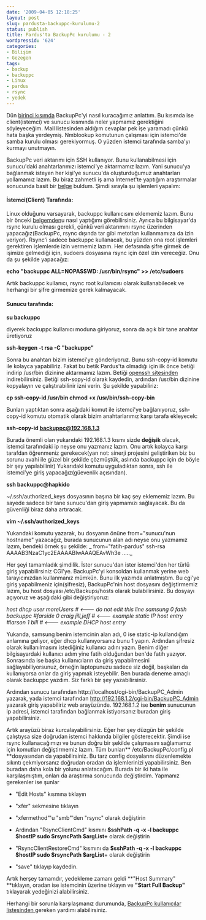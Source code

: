 ```yaml
---
date: '2009-04-05 12:18:25'
layout: post
slug: pardusta-backuppc-kurulumu-2
status: publish
title: Pardus'ta BackupPc kurulumu - 2
wordpressid: '624'
categories:
- Bilişim
- Gezegen
tags:
- backup
- backuppc
- Linux
- pardus
- rsync
- yedek
---
```


Dün [birinci kısımda](http://blog.arsln.org/pardusta-backuppc-kurulumu-1/) BackupPc'yi nasıl kuracağımız anlattım. Bu kısımda ise client(istemci) ve sunucu kısmında neler yapmamız gerektiğini söyleyeceğim. Mail listesinden aldığım cevaplar pek işe yaramadı çünkü hata başka yerdeymiş. Nmblookup komutunun çalışması için istemci'de samba kurulu olması gerekiyormuş. O yüzden istemci tarafında samba'yı kurmayı unutmayın.

BackupPc veri aktarımı için SSH kullanıyor. Bunu kullanabilmesi için sunucu'daki anahtarlarımızı istemci'ye aktarmamız lazım. Yani sunucu'ya bağlanmak isteyen her kişi'ye sunucu'da oluşturduğumuz anahtarları yollamamız lazım. Bu biraz zahmetli iş ama İnternet'te yaptığım araştırmalar sonucunda basit bir [belge](http://www.debian-administration.org/articles/588) buldum. Şimdi sırayla şu işlemleri yapalım:




#### **İstemci(Client) Tarafında:**


Linux olduğunu varsayarak, backuppc kullanıcısını eklememiz lazım. Bunu bir önceki [belgemden](http://blog.arsln.org/pardusta-backuppc-kurulumu-1/)u nasıl yaptığımı görebilirsiniz. Ayrıca bu bilgisayar'da rsync kurulu olması gerekli, çünkü veri aktarımını rsync üzerinden yapacağız(BackupPc, rsync dışında tar gibi metotları kullanmamıza da izin veriyor). Rsync'i sadece backuppc kullanacak, bu yüzden ona root işlemleri gerektiren işlemlerde izin vermemiz lazım. Her defasında şifre girmek de işimize gelmediği için, sudoers dosyasına rsync için özel izin vereceğiz. Onu da şu şekilde yapacağız:

**echo "backuppc  ALL=NOPASSWD: /usr/bin/rsync" >> /etc/sudoers**

Artık backuppc kullanıcı, rsync root kullanıcısı olarak kullanabilecek ve herhangi bir şifre girmemize gerek kalmayacak.


#### **Sunucu tarafında:**


**su backuppc**

diyerek backuppc kullanıcı moduna giriyoruz, sonra da açık bir tane anahtar üretiyoruz

**ssh-keygen -t rsa -C "backuppc"**

Sonra bu anahtarı bizim istemci'ye gönderiyoruz. Bunu ssh-copy-id komutu ile kolayca yapabiliriz. Fakat bu betik Pardus'ta olmadığı için ilk önce betiği indirip /usr/bin dizinine aktarmamız lazım. Betiği [openssh sitesinden](http://www.chiark.greenend.org.uk/ucgi/~cjwatson/cvsweb/openssh/contrib/ssh-copy-id?rev=1.8;content-type=text%2Fplain) indirebilirsiniz. Betiği ssh-sopy-id olarak kaydedin, ardından /usr/bin dizinine kopyalayın ve çalıştırabilinir izni verin. Şu şekilde yapabiliriz:

**cp ssh-copy-id /usr/bin
chmod +x /usr/bin/ssh-copy-bin**

Bunları yaptıktan sonra aşağıdaki komut ile istemci'ye bağlanıyoruz, ssh-copy-id komutu otomatik olarak bizim anahtarlarımız karşı tarafa ekleyecek:

**ssh-copy-id backuppc@192.168.1.3**

Burada önemli olan yukarıdaki 192.168.1.3 kısmı sizde **değişik** olacak, istemci tarafındaki ip neyse onu yazmanız lazım. Onu artık kolayca karşı tarafdan öğrenmeniz gerekecek(yan not: sinerji projesini geliştiriken biz bu sorunu avahi ile güzel bir şekilde çözmüştük, aslında backuppc için de böyle bir şey yapılabilinir)
Yukarıdaki komutu uyguladıktan sonra, ssh ile istemci'ye giriş yapacağız(güevenlik açısından).

**ssh backuppc@hapkido**

~/.ssh/authorized_keys dosyasının başına bir kaç şey eklememiz lazım. Bu sayede sadece bir tane sunucu'dan giriş yapmamızı sağlayacak. Bu da güvenliği biraz daha artıracak.

**vim ~/.ssh/authorized_keys**

Yukarıdaki komutu yazarak, bu dosyanın önüne from="sunucu'nun hostname" yazacağız, burada sunucunun alan adı neyse onu yazmamız lazım, bendeki örnek şu şekilde:
_
from="fatih-pardus" ssh-rsa AAAAB3NzaC1yc2EAAAABIwAAAQEAvWh3e ....._

Her şeyi tamamladık şimdilik. İster sunucu'dan ister istemci'den her türlü giriş yapabilirsiniz CGI'ye. BackupPc'yi konsoldan kullanmak yerine web tarayıcınızdan kullanmanız mümkün. Bunu ilk yazımda anlatmıştım. Bu cgi'ye giriş yapabilmeniz için(şifresiz), BackupPc'nin host dosyasını değiştirmemiz lazım, bu host dosyası /etc/Backups/hosts olarak bulabilirsiniz. Bu dosyayı açıyoruz ve aşağıdaki gibi değiştiriyoruz:

_host        dhcp    user    moreUsers     # <--- do not edit this line
samsung  0      fatih   backuppc
#farside    0       craig   jill,jeff     # <--- example static IP host entry
#larson     1       bill                  # <--- example DHCP host entry_

Yukarıda, samsung benim istemcinin alan adı, 0 ise static-ip kullandığım anlamına geliyor, eğer dhcp kullanıyorsanız bunu 1 yapın. Ardından şifresiz olarak kullanılmasını istediğiniz kullanıcı adını yazın. Benim diğer bilgisayardaki kullanıcı adım yine fatih olduğundan ben'de fatih yazıyor. Sonrasında ise başka kullanıcıların da giriş yapabilmesini sağlayabiliyorsunuz, örneğin laptopunuzu sadece siz değil, başkaları da kullanıyorsa onlar da giriş yapmak isteyebilir. Ben burada deneme amaçlı olarak backuppc yazdım. Siz farklı bir şey yazabilirsiniz.

Ardından sunucu tarafından http://localhost/cgi-bin/BackupPC_Admin yazarak, yada istemci tarafından http://192.168.1.2/cgi-bin/BackupPC_Admin yazarak giriş yapabiliriz web arayüzünde. 192.168.1.2 ise **benim** sunucunun ip adresi, istemci tarafından bağlanmak istiyorsanız buradan giriş yapabilirsiniz.

Artık arayüzü biraz kurcalayabilirsiniz. Eğer her şey düzgün bir şekilde çalıştıysa size doğrudan istemci hakkında bilgiler gösterecektir. Şimdi ise rsync kullanacağımızı ve bunun doğru bir şekilde çalışmasını sağlamamız için komutları değiştirmemiz lazım. Tüm bunları** /etc/BackupPc/config.pl **dosyasından da yapabilirsiniz. Bu tarz config dosyalarını düzenlemekte sıkıntı çekmiyorsanız doğrudan oradan da işlemlerinizi yapabilirsiniz. Ben buradan daha kola bir yolunu anlatacağım. Burada bir iki hata ile karşılaşmıştım, onları da araştırma sonucunda değiştirdim. Yapmanız gerekenler ise şunlar



	
  * "Edit Hosts" kısmına tıklayın

	
  * "xfer" sekmesine tıklayın

	
  * "xfermethod"'u "smb"'den "rsync" olarak değiştirin

	
  * Ardından "RsyncClientCmd" kısmını **$sshPath -q -x -l backuppc $hostIP sudo $rsyncPath $argList+** olarak değiştirin

	
  * "RsyncClientRestoreCmd" kısmını da **$sshPath -q -x -l backuppc $hostIP sudo $rsyncPath $argList**+ olarak değiştirin

	
  * "save" tıklayıp kaydedin.


Artık herşey tamamdır, yedekleme zamanı geldi
**"Host Summary" **tıklayın, oradan ise istemcinin üzerine tıklayın ve **"Start Full Backup"** tıklayarak yedeğinizi alabilirsiniz.

Herhangi bir sorunla karşılaşmanız durumunda, [BackupPc kullanıcılar listesinden ](http://sourceforge.net/mailarchive/forum.php?forum_name=backuppc-users)gereken yardımı alabilirsiniz.
